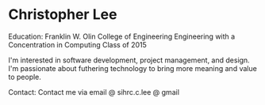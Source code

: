  Christopher Lee
==================
Education:
	Franklin W. Olin College of Engineering
	Engineering with a Concentration in Computing
	Class of 2015

I'm interested in software development, project management, and design.
I'm passionate about futhering technology to bring more meaning and value to people.

Contact:
	Contact me via email @ sihrc.c.lee @ gmail
